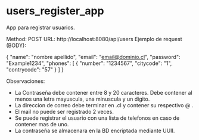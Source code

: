 # users_register_app
App para registrar usuarios.

Method: POST
URL: http://localhost:8080/api/users
Ejemplo de request (BODY):

{
  "name": "nombre apellido",
  "email": "email@dominio.cl",
  "password": "Example1234",
  "phones": [
      {
          "number": "1234567",
          "citycode": "1",
          "contrycode": "57"
      }
   ]
}

Observaciones:
- La Contraseña debe contener entre 8 y 20 caracteres. Debe contener al menos una letra mayuscula, una minuscula y un digito.
- La direccion de correo debe terminar en .cl y contener su respectivo @ .
- El mail no puede ser registrado 2 veces.
- Se puede registrar el usuario con una lista de telefonos en caso de contener mas de uno.
- La contraseña se almacenara en la BD encriptada mediante UUII.

